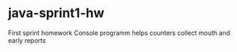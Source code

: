 # java-sprint1-hw
First sprint homework
Console programm helps counters collect mouth and early reports
